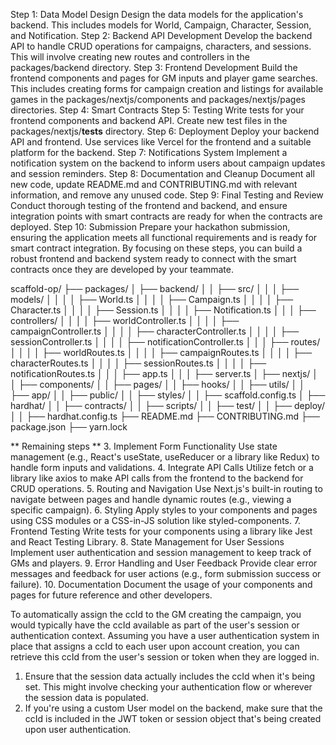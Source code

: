 Step 1: Data Model Design
Design the data models for the application's backend. This includes models for World, Campaign, Character, Session, and Notification.
Step 2: Backend API Development
Develop the backend API to handle CRUD operations for campaigns, characters, and sessions. This will involve creating new routes and controllers in the packages/backend directory.
Step 3: Frontend Development
Build the frontend components and pages for GM inputs and player game searches. This includes creating forms for campaign creation and listings for available games in the packages/nextjs/components and packages/nextjs/pages directories.
Step 4: Smart Contracts
Step 5: Testing
Write tests for your frontend components and backend API. Create new test files in the packages/nextjs/__tests__ directory.
Step 6: Deployment
Deploy your backend API and frontend. Use services like Vercel for the frontend and a suitable platform for the backend.
Step 7: Notifications System
Implement a notification system on the backend to inform users about campaign updates and session reminders.
Step 8: Documentation and Cleanup
Document all new code, update README.md and CONTRIBUTING.md with relevant information, and remove any unused code.
Step 9: Final Testing and Review
Conduct thorough testing of the frontend and backend, and ensure integration points with smart contracts are ready for when the contracts are deployed.
Step 10: Submission
Prepare your hackathon submission, ensuring the application meets all functional requirements and is ready for smart contract integration.
By focusing on these steps, you can build a robust frontend and backend system ready to connect with the smart contracts once they are developed by your teammate.

scaffold-op/
├── packages/
│   ├── backend/
│   │   ├── src/
│   │   │   ├── models/
│   │   │   │   ├── World.ts
│   │   │   │   ├── Campaign.ts
│   │   │   │   ├── Character.ts
│   │   │   │   ├── Session.ts
│   │   │   │   ├── Notification.ts
│   │   │   ├── controllers/
│   │   │   │   ├── worldController.ts
│   │   │   │   ├── campaignController.ts
│   │   │   │   ├── characterController.ts
│   │   │   │   ├── sessionController.ts
│   │   │   │   ├── notificationController.ts
│   │   │   ├── routes/
│   │   │   │   ├── worldRoutes.ts
│   │   │   │   ├── campaignRoutes.ts
│   │   │   │   ├── characterRoutes.ts
│   │   │   │   ├── sessionRoutes.ts
│   │   │   │   ├── notificationRoutes.ts
│   │   │   ├── app.ts
│   │   │   ├── server.ts
│   ├── nextjs/
│   │   ├── components/
│   │   ├── pages/
│   │   ├── hooks/
│   │   ├── utils/
│   │   ├── app/
│   │   ├── public/
│   │   ├── styles/
│   │   ├── scaffold.config.ts
│   ├── hardhat/
│   │   ├── contracts/
│   │   ├── scripts/
│   │   ├── test/
│   │   ├── deploy/
│   │   ├── hardhat.config.ts
├── README.md
├── CONTRIBUTING.md
├── package.json
├── yarn.lock

** Remaining steps **
3. Implement Form Functionality
Use state management (e.g., React's useState, useReducer or a library like Redux) to handle form inputs and validations.
4. Integrate API Calls
Utilize fetch or a library like axios to make API calls from the frontend to the backend for CRUD operations.
5. Routing and Navigation
Use Next.js's built-in routing to navigate between pages and handle dynamic routes (e.g., viewing a specific campaign).
6. Styling
Apply styles to your components and pages using CSS modules or a CSS-in-JS solution like styled-components.
7. Frontend Testing
Write tests for your components using a library like Jest and React Testing Library.
8. State Management for User Sessions
Implement user authentication and session management to keep track of GMs and players.
9. Error Handling and User Feedback
Provide clear error messages and feedback for user actions (e.g., form submission success or failure).
10. Documentation
Document the usage of your components and pages for future reference and other developers.


To automatically assign the ccId to the GM creating the campaign, you would typically have the ccId available as part of the user's session or authentication context. Assuming you have a user authentication system in place that assigns a ccId to each user upon account creation, you can retrieve this ccId from the user's session or token when they are logged in.

1. Ensure that the session data actually includes the ccId when it's being set. This might involve checking your authentication flow or wherever the session data is populated.
2. If you're using a custom User model on the backend, make sure that the ccId is included in the JWT token or session object that's being created upon user authentication.